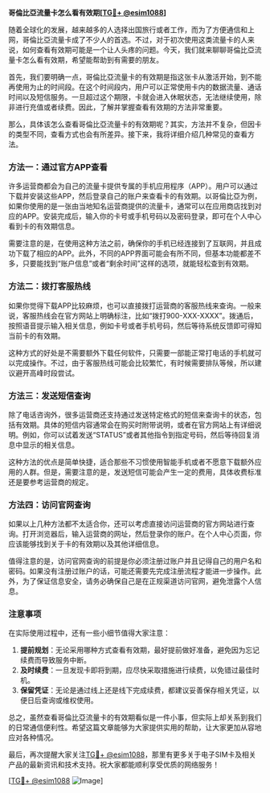 **哥倫比亞流量卡怎么看有效期[[TG💪+ @esim1088](https://t.me/s/esim1088)]**

随着全球化的发展，越来越多的人选择出国旅行或者工作，而为了方便通信和上网，哥倫比亞流量卡成了不少人的首选。不过，对于初次使用这类流量卡的人来说，如何查看有效期可能是一个让人头疼的问题。今天，我们就来聊聊哥倫比亞流量卡怎么看有效期，希望能帮助到有需要的朋友。

首先，我们要明确一点，哥倫比亞流量卡的有效期是指这张卡从激活开始，到不能再使用为止的时间段。在这个时间段内，用户可以正常使用卡内的数据流量、通话时间以及短信服务。一旦超过这个期限，卡就会进入休眠状态，无法继续使用，除非进行充值或者续费。因此，了解并掌握查看有效期的方法非常重要。

那么，具体该怎么查看哥倫比亞流量卡的有效期呢？其实，方法并不复杂，但因卡的类型不同，查看方式也会有所差异。接下来，我将详细介绍几种常见的查看方法。

### 方法一：通过官方APP查看

许多运营商都会为自己的流量卡提供专属的手机应用程序（APP）。用户可以通过下载并安装这些APP，然后登录自己的账户来查看卡的有效期。以哥倫比亞为例，如果你使用的是一张由当地知名运营商提供的流量卡，通常可以在应用商店找到对应的APP。安装完成后，输入你的卡号或手机号码以及密码登录，即可在个人中心看到卡的有效期信息。

需要注意的是，在使用这种方法之前，确保你的手机已经连接到了互联网，并且成功下载了相应的APP。此外，不同的APP界面可能会有所不同，但基本功能都差不多，只要能找到“账户信息”或者“剩余时间”这样的选项，就能轻松查到有效期。

### 方法二：拨打客服热线

如果你觉得下载APP比较麻烦，也可以直接拨打运营商的客服热线来查询。一般来说，客服热线会在官方网站上明确标注，比如“拨打900-XXX-XXXX”。拨通后，按照语音提示输入相关信息，例如卡号或者手机号码，然后等待系统反馈即可得知当前卡的有效期。

这种方式的好处是不需要额外下载任何软件，只需要一部能正常打电话的手机就可以完成操作。不过，由于客服热线可能会比较繁忙，有时候需要排队等候，所以建议避开高峰时段尝试。

### 方法三：发送短信查询

除了电话咨询外，很多运营商还支持通过发送特定格式的短信来查询卡的状态，包括有效期。具体的短信内容通常会在购买时附带说明，或者在官方网站上有详细说明。例如，你可以试着发送“STATUS”或者其他指令到指定号码，然后等待回复消息中显示的相关信息。

这种方法的优点是简单快捷，适合那些不习惯使用智能手机或者不愿意下载额外应用的人群。但是，需要注意的是，发送短信可能会产生一定的费用，具体收费标准还是要参考运营商的规定。

### 方法四：访问官网查询

如果以上几种方法都不太适合你，还可以考虑直接访问运营商的官方网站进行查询。打开浏览器后，输入运营商的网址，然后登录你的账户。在个人中心页面，你应该能够找到关于卡的有效期以及其他详细信息。

值得注意的是，访问官网查询的前提是你必须注册过账户并且记得自己的用户名和密码。如果没有注册过账户的话，可能还需要先完成注册流程才能进一步操作。此外，为了保证信息安全，请务必确保自己是在正规渠道访问官网，避免泄露个人信息。

### 注意事项

在实际使用过程中，还有一些小细节值得大家注意：

1. **提前规划**：无论采用哪种方式查看有效期，最好提前做好准备，避免因为忘记续费而导致服务中断。
2. **及时续费**：一旦发现卡即将到期，应尽快采取措施进行续费，以免错过最佳时机。
3. **保留凭证**：无论是通过线上还是线下完成续费，都建议妥善保存相关凭证，以便日后查询或维权使用。

总之，虽然查看哥倫比亞流量卡的有效期看似是一件小事，但实际上却关系到我们的日常通信便利性。希望这篇文章能够为大家提供实用的帮助，让大家更加从容地应对各种情况。

最后，再次提醒大家关注[TG💪+ @esim1088](https://t.me/s/esim1088)，那里有更多关于电子SIM卡及相关产品的最新资讯和技术支持。祝大家都能顺利享受优质的网络服务！

[[TG💪+ @esim1088](https://t.me/s/esim1088) ![Image](https://i.postimg.cc/4NQfJmqS/Snipaste-2025-05-13-00-14-12.png)]